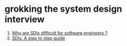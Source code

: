 # grokking the system design interview
1. [Why are SDIs difficult for software engineers ?](difficulties_of_sdi.md)
2. [SDIs: A step to step guide](a_step_by_step_guide.md)

